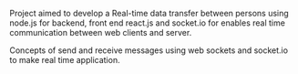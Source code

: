 
Project aimed to develop a Real-time data transfer between persons using node.js for backend, front end react.js and socket.io for enables real time communication between web clients and server.


Concepts of send and receive messages using web sockets and socket.io to make real time application.


